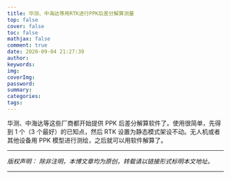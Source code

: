 ```yaml
---
title: 华测、中海达等用RTK进行PPK后差分解算测量
top: false
cover: false
toc: false
mathjax: false
comment: true
date: 2020-09-04 21:27:39
author:
keywords:
img:
coverImg:
password:
summary:
categories:
tags:
---
```


华测、中海达等这些厂商都开始提供 PPK 后差分解算软件了。使用很简单，先得到 1 个（3 个最好）的已知点，然后 RTK 设置为静态模式架设不动。无人机或者其他设备用 PPK 模型进行测绘，之后就可以用软件解算了。

---

_版权声明：_
_除非注明，本博文章均为原创，转载请以链接形式标明本文地址。_

---
